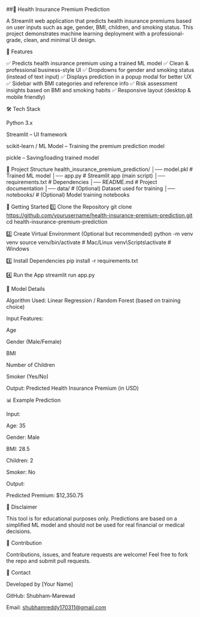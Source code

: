 ##🏥 Health Insurance Premium Prediction

A Streamlit web application that predicts health insurance premiums based on user inputs such as age, gender, BMI, children, and smoking status. This project demonstrates machine learning deployment with a professional-grade, clean, and minimal UI design.

📌 Features

✅ Predicts health insurance premium using a trained ML model
✅ Clean & professional business-style UI
✅ Dropdowns for gender and smoking status (instead of text input)
✅ Displays prediction in a popup modal for better UX
✅ Sidebar with BMI categories and reference info
✅ Risk assessment insights based on BMI and smoking habits
✅ Responsive layout (desktop & mobile friendly)

🛠️ Tech Stack

Python 3.x

Streamlit – UI framework

scikit-learn / ML Model – Training the premium prediction model

pickle – Saving/loading trained model

📂 Project Structure
health_insurance_premium_prediction/
│── model.pkl                 # Trained ML model
│── app.py                    # Streamlit app (main script)
│── requirements.txt          # Dependencies
│── README.md                 # Project documentation
│── data/                     # (Optional) Dataset used for training
│── notebooks/                # (Optional) Model training notebooks

🚀 Getting Started
1️⃣ Clone the Repository
git clone https://github.com/yourusername/health-insurance-premium-prediction.git
cd health-insurance-premium-prediction

2️⃣ Create Virtual Environment (Optional but recommended)
python -m venv venv
source venv/bin/activate    # Mac/Linux
venv\Scripts\activate       # Windows

3️⃣ Install Dependencies
pip install -r requirements.txt

4️⃣ Run the App
streamlit run app.py

🧠 Model Details

Algorithm Used: Linear Regression / Random Forest (based on training choice)

Input Features:

Age

Gender (Male/Female)

BMI

Number of Children

Smoker (Yes/No)

Output: Predicted Health Insurance Premium (in USD)

📊 Example Prediction

Input:

Age: 35

Gender: Male

BMI: 28.5

Children: 2

Smoker: No

Output:

Predicted Premium: $12,350.75

📜 Disclaimer

This tool is for educational purposes only.
Predictions are based on a simplified ML model and should not be used for real financial or medical decisions.

🤝 Contribution

Contributions, issues, and feature requests are welcome!
Feel free to fork the repo and submit pull requests.

📧 Contact

Developed by [Your Name]

GitHub: Shubham-Marewad

Email: shubhamreddy170311@gmail.com
